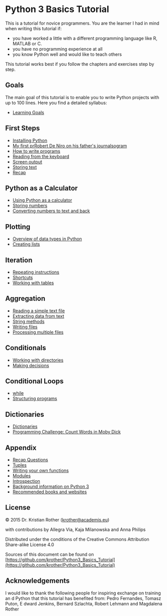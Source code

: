 
# Python 3 Basics Tutorial

This is a tutorial for novice programmers. You are the learner I had in mind when writing this tutorial if:

* you have worked a little with a different programming language like R, MATLAB or C.
* you have no programming experience at all
* you know Python well and would like to teach others

This tutorial works best if you follow the chapters and exercises step by step.

## Goals

The main goal of this tutorial is to enable you to write Python projects with up to 100 lines.
Here you find a detailed syllabus:

* [Learning Goals](appendix/goals.md)

## First Steps

* [Installing Python](first_steps/installing_python.md)
* [My first prRobert De Niro on his father's journalsogram](python_programs/programs.md)
* [How to write programs](python_programs/README.md)
* [Reading from the keyboard](python_programs/input.md)
* [Screen output](python_programs/print.md)
* [Storing text](first_steps/strings.md)
* [Recap](first_steps/recap.md)

## Python as a Calculator

* [Using Python as a calculator](first_steps/python_shell.md)
* [Storing numbers](first_steps/variables_and_numbers.md)
* [Converting numbers to text and back](first_steps/type_conversions.md)

## Plotting

* [Overview of data types in Python](data_types/data_types_in_python.md)
* [Creating lists](lists/lists.md)

## Iteration

* [Repeating instructions](python_programs/for_loops.md)
* [Shortcuts](lists/builtin_functions.md)
* [Working with tables](lists/tables.md)

## Aggregation

* [Reading a simple text file](reading_data/readfile.md)
* [Extracting data from text](reading_data/parsing.md)
* [String methods](reading_data/string_methods.md)
* [Writing files](reading_data/writing_files.md)
* [Processing multiple files](reading_data/multiple_files.md)

## Conditionals

* [Working with directories](data_types/os.md)
* [Making decisions](python_programs/if.md)

## Conditional Loops

* [while](structure/while.md)
* [Structuring programs](structure/structuring_programs.md)

## Dictionaries

* [Dictionaries](data_types/dictionaries.md)
* [Programming Challenge: Count Words in Moby Dick](challenge3_count_words/README.md)

## Appendix

* [Recap Questions](recap.md)
* [Tuples](data_types/tuples.md)
* [Writing your own functions](structure/functions.md)
* [Modules](structure/modules.md)
* [Introspection](structure/introspection.md)
* [Background information on Python 3](appendix/background_info.md)
* [Recommended books and websites](appendix/literature.md)

## License

© 2015 Dr. Kristian Rother (krother@academis.eu)

with contributions by Allegra Via, Kaja Milanowska and Anna Philips

Distributed under the conditions of the Creative Commons Attribution Share-alike License 4.0

Sources of this document can be found on [https://github.com/krother/Python3_Basics_Tutorial](https://github.com/krother/Python3_Basics_Tutorial)

## Acknowledgements

I would like to thank the following people for inspiring exchange on training an
d Python that this tutorial has benefited from: Pedro Fernandes, Tomasz Puton, E
dward Jenkins, Bernard Szlachta, Robert Lehmann and Magdalena Rother
